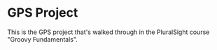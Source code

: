 # GPS Project

This is the GPS project that's walked through in the PluralSight course "Groovy Fundamentals".
